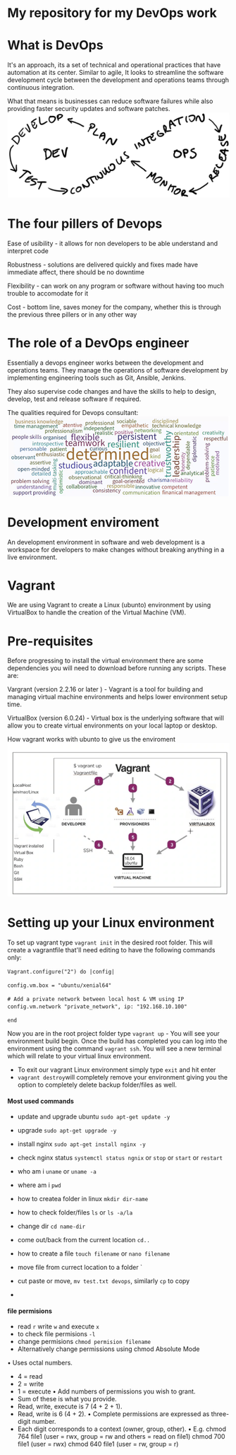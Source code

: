 # My repository for my DevOps work 

# What is DevOps
It's an approach, its a set of technical and operational practices that have automation at its center. Similar to agile, It looks to streamline the software development cycle between the development and operations teams through continuous integration.

What that means is businesses can reduce software failures while also providing faster security updates and software patches.
![DevOps-Cycle-0.1-1024x392.png](./images/DevOps-Cycle.png)

# The four pillers of Devops
Ease of usibility - it allows for non developers to be able understand and interpret code

Robustness - solutions are delivered quickly and fixes made have immediate affect, there should be no downtime

Flexibility - can work on any program or software without having too much trouble to accomodate for it

Cost - bottom line, saves money for the company, whether this is through the previous three pillers or in any other way

# The role of a DevOps engineer 
Essentially a devops engineer works between the development and operations teams. They manage the operations of software development by implementing 
engineering tools such as Git, Ansible, Jenkins.

They also supervise code changes and have the skills to help to design, develop, test and release software if required.


The qualities required for Devops consultant:
![What_is_devops.png](./images/What_is_devops.png)
 


# Development enviroment
An development environment in software and web development is a workspace for developers to make changes without breaking anything in a live environment. 


# Vagrant 
We are using Vagrant to create a Linux (ubunto) environment by using VirtualBox to handle the creation of the Virtual Machine (VM). 

# Pre-requisites
Before progressing to install the virtual environment there are some dependencies you will need to download before running any scripts. These are:

Vargrant (version 2.2.16 or later ) - Vagrant is a tool for building and managing virtual machine environments and helps lower environment setup time.

VirtualBox (version 6.0.24) - Virtual box is the underlying software that will allow you to create virtual environments on your local laptop or desktop.

How vagrant works with ubunto to give us the enviroment
![vagrant_diagram.png](./images/vagrant_diagram.png)

# Setting up your Linux environment
To set up vagrant type `vagrant init` in the desired root folder. This will create a vagrantfile that'll need editing to have the following commands only:

`Vagrant.configure("2") do |config|`

 `config.vm.box = "ubuntu/xenial64"`

 `# Add a private network between local host & VM using IP`
 `config.vm.network "private_network", ip: "192.168.10.100"`

`end`

Now you are in the root project folder type `vagrant up` - You will see your environment build begin. Once the build has completed you can log into the environment using the command `vagrant ssh`. You will see a new terminal which will relate to your virtual linux environment.

- To exit our vagrant Linux environment simply type `exit` and hit enter
- `vagrant destroy`will completely remove your environment giving you the option to completely delete backup folder/files as well.

#### Most used commands
- update and upgrade ubuntu `sudo apt-get update -y`
- upgrade `sudo apt-get upgrade -y`
- install nginx `sudo apt-get install nginx -y`
- check nginx status `systemctl status ngnix` or `stop` or `start` or `restart`
- who am i `uname` or `uname -a`
- where am i `pwd`
- how to createa folder in linux `mkdir dir-name`
- how to check folder/files `ls` or `ls -a/la`
- change dir `cd name-dir`
- come out/back from the current location `cd..`
- how to create a file `touch filename` or `nano filename`
- move file from currect location to a folder `
- cut paste or move, `mv test.txt devops`, similarly `cp` to copy

- 

#### file permisions
- read `r` write `w` and execute `x`
- to check file permisions `-l`
- change permisions `chmod permision filename`
- Alternatively change permissions using chmod Absolute Mode

• Uses octal numbers. 
- 4 = read 
- 2 = write 
- 1 = execute 
• Add numbers of permissions you wish to grant. 
- Sum of these is what you provide. 
- Read, write, execute is 7 (4 + 2 + 1). 
- Read, write is 6 (4 + 2). 
• Complete permissions are expressed as three-digit number. 
- Each digit corresponds to a context (owner, group, other).
• E.g. chmod 764 file1 (user = rwx, group = rw and others = read on file1)
           chmod 700 file1 (user = rwx)
           chmod 640 file1 (user = rw, group = r)


